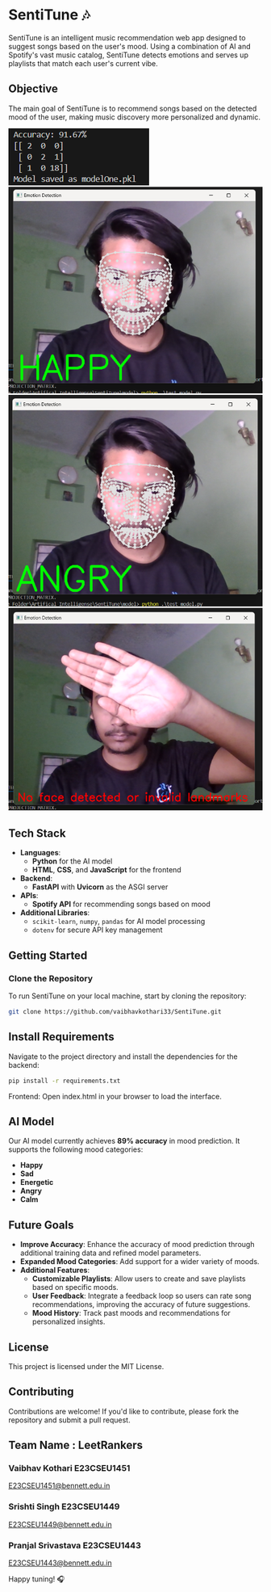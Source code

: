 # SentiTune 🎶

SentiTune is an intelligent music recommendation web app designed to suggest songs based on the user's mood. Using a combination of AI and Spotify's vast music catalog, SentiTune detects emotions and serves up playlists that match each user's current vibe.

## Objective

The main goal of SentiTune is to recommend songs based on the detected mood of the user, making music discovery more personalized and dynamic.


![Confusion Matrix](model/Images/confusionMatrix.png)
![Happy demo](model/Images/happy.png)
![Angry Demo](model/Images/angry.png)
![No face](model/Images/noface.png)
## Tech Stack

- **Languages**:
  - **Python** for the AI model
  - **HTML**, **CSS**, and **JavaScript** for the frontend
- **Backend**:
  - **FastAPI** with **Uvicorn** as the ASGI server
- **APIs**:
  - **Spotify API** for recommending songs based on mood
- **Additional Libraries**:
  - `scikit-learn`, `numpy`, `pandas` for AI model processing
  - `dotenv` for secure API key management

## Getting Started

### Clone the Repository

To run SentiTune on your local machine, start by cloning the repository:

```bash
git clone https://github.com/vaibhavkothari33/SentiTune.git
```

## Install Requirements

Navigate to the project directory and install the dependencies for the backend:

```bash
pip install -r requirements.txt
```

Frontend: Open index.html in your browser to load the interface.

## AI Model

Our AI model currently achieves **89% accuracy** in mood prediction. It supports the following mood categories:

- **Happy**
- **Sad**
- **Energetic**
- **Angry**
- **Calm**

## Future Goals

- **Improve Accuracy**: Enhance the accuracy of mood prediction through additional training data and refined model parameters.
- **Expanded Mood Categories**: Add support for a wider variety of moods.
- **Additional Features**:
  - **Customizable Playlists**: Allow users to create and save playlists based on specific moods.
  - **User Feedback**: Integrate a feedback loop so users can rate song recommendations, improving the accuracy of future suggestions.
  - **Mood History**: Track past moods and recommendations for personalized insights.

## License

This project is licensed under the MIT License.

## Contributing

Contributions are welcome! If you'd like to contribute, please fork the repository and submit a pull request.

## Team Name : LeetRankers

### Vaibhav Kothari E23CSEU1451

E23CSEU1451@bennett.edu.in

### Srishti Singh E23CSEU1449

E23CSEU1449@bennett.edu.in

### Pranjal Srivastava E23CSEU1443

E23CSEU1443@bennett.edu.in

Happy tuning! 🎧
